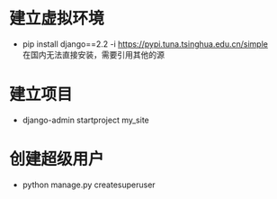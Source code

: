 # 建立虚拟环境
* pip install django==2.2 -i https://pypi.tuna.tsinghua.edu.cn/simple  
在国内无法直接安装，需要引用其他的源

# 建立项目
* django-admin startproject my_site

# 创建超级用户
* python manage.py createsuperuser